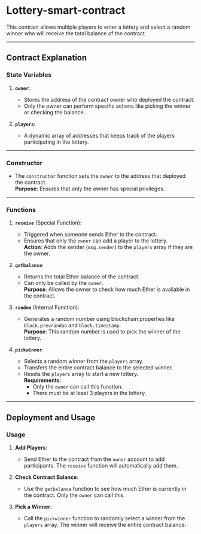 # Lottery-smart-contract

This contract allows multiple players to enter a lottery and select a random winner who will receive the total balance of the contract.

---

## **Contract Explanation**

### **State Variables**
1. **`owner`**:  
   - Stores the address of the contract owner who deployed the contract.  
   - Only the owner can perform specific actions like picking the winner or checking the balance.

2. **`players`**:  
   - A dynamic array of addresses that keeps track of the players participating in the lottery.

---

### **Constructor**
- The `constructor` function sets the `owner` to the address that deployed the contract.  
  **Purpose**: Ensures that only the owner has special privileges.

---

### **Functions**

1. **`receive`** (Special Function):  
   - Triggered when someone sends Ether to the contract.  
   - Ensures that only the `owner` can add a player to the lottery.  
   **Action**: Adds the sender (`msg.sender`) to the `players` array if they are the owner.  

2. **`getbalance`**:  
   - Returns the total Ether balance of the contract.  
   - Can only be called by the `owner`.  
   **Purpose**: Allows the owner to check how much Ether is available in the contract.

3. **`random`** (Internal Function):  
   - Generates a random number using blockchain properties like `block.prevrandao` and `block.timestamp`.  
   **Purpose**: This random number is used to pick the winner of the lottery.

4. **`pickwinner`**:  
   - Selects a random winner from the `players` array.  
   - Transfers the entire contract balance to the selected winner.  
   - Resets the `players` array to start a new lottery.  
   **Requirements**:  
     - Only the `owner` can call this function.  
     - There must be at least 3 players in the lottery.  

---

## **Deployment and Usage**

### Usage

1. **Add Players**:
   - Send Ether to the contract from the `owner` account to add participants. The `receive` function will automatically add them.

2. **Check Contract Balance**:
   - Use the `getbalance` function to see how much Ether is currently in the contract. Only the `owner` can call this.

3. **Pick a Winner**:
   - Call the `pickwinner` function to randomly select a winner from the `players` array. The winner will receive the entire contract balance.
